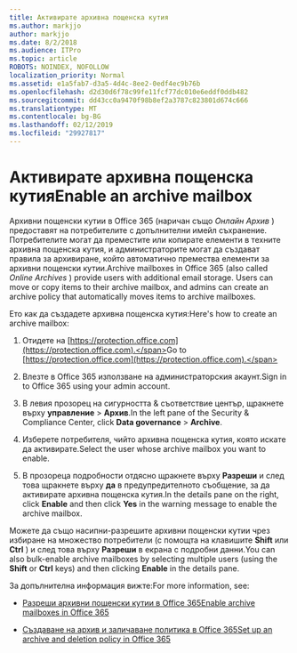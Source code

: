 ```yaml
---
title: Активирате архивна пощенска кутия
ms.author: markjjo
author: markjjo
ms.date: 8/2/2018
ms.audience: ITPro
ms.topic: article
ROBOTS: NOINDEX, NOFOLLOW
localization_priority: Normal
ms.assetid: e1a5fab7-d3a5-4d4c-8ee2-0edf4ec9b76b
ms.openlocfilehash: d2d30d6f78c99fe11fcf77dc010e6eddf0ddb482
ms.sourcegitcommit: dd43cc0a9470f98b8ef2a3787c823801d674c666
ms.translationtype: MT
ms.contentlocale: bg-BG
ms.lasthandoff: 02/12/2019
ms.locfileid: "29927817"
---
```

# <a name="enable-an-archive-mailbox"></a><span data-ttu-id="da99e-102">Активирате архивна пощенска кутия</span><span class="sxs-lookup"><span data-stu-id="da99e-102">Enable an archive mailbox</span></span>

<span data-ttu-id="da99e-p101">Архивни пощенски кутии в Office 365 (наричан също *Онлайн Архив* ) предоставят на потребителите с допълнителни имейл съхранение. Потребителите могат да преместите или копирате елементи в техните архивна пощенска кутия, и администраторите могат да създават правила за архивиране, който автоматично премества елементи за архивни пощенски кутии.</span><span class="sxs-lookup"><span data-stu-id="da99e-p101">Archive mailboxes in Office 365 (also called  *Online Archives*  ) provide users with additional email storage. Users can move or copy items to their archive mailbox, and admins can create an archive policy that automatically moves items to archive mailboxes.</span></span> 
  
<span data-ttu-id="da99e-105">Ето как да създадете архивна пощенска кутия:</span><span class="sxs-lookup"><span data-stu-id="da99e-105">Here's how to create an archive mailbox:</span></span>
  
1. <span data-ttu-id="da99e-106">Отидете на [https://protection.office.com](https://protection.office.com).</span><span class="sxs-lookup"><span data-stu-id="da99e-106">Go to [https://protection.office.com](https://protection.office.com).</span></span>
    
2. <span data-ttu-id="da99e-107">Влезте в Office 365 използване на администраторския акаунт.</span><span class="sxs-lookup"><span data-stu-id="da99e-107">Sign in to Office 365 using your admin account.</span></span>
    
3. <span data-ttu-id="da99e-108">В левия прозорец на сигурността &amp; съответствие център, щракнете върху **управление** \> **Архив**.</span><span class="sxs-lookup"><span data-stu-id="da99e-108">In the left pane of the Security &amp; Compliance Center, click **Data governance** \> **Archive**.</span></span>
    
4. <span data-ttu-id="da99e-109">Изберете потребителя, чийто архивна пощенска кутия, която искате да активирате.</span><span class="sxs-lookup"><span data-stu-id="da99e-109">Select the user whose archive mailbox you want to enable.</span></span>
    
5. <span data-ttu-id="da99e-110">В прозореца подробности отдясно щракнете върху **Разреши** и след това щракнете върху **да** в предупредителното съобщение, за да активирате архивна пощенска кутия.</span><span class="sxs-lookup"><span data-stu-id="da99e-110">In the details pane on the right, click **Enable** and then click **Yes** in the warning message to enable the archive mailbox.</span></span> 
    
<span data-ttu-id="da99e-111">Можете да също насипни-разрешите архивни пощенски кутии чрез избиране на множество потребители (с помощта на клавишите **Shift** или **Ctrl** ) и след това върху **Разреши** в екрана с подробни данни.</span><span class="sxs-lookup"><span data-stu-id="da99e-111">You can also bulk-enable archive mailboxes by selecting multiple users (using the **Shift** or **Ctrl** keys) and then clicking **Enable** in the details pane.</span></span> 
  
<span data-ttu-id="da99e-112">За допълнителна информация вижте:</span><span class="sxs-lookup"><span data-stu-id="da99e-112">For more information, see:</span></span>
  
- [<span data-ttu-id="da99e-113">Разреши архивни пощенски кутии в Office 365</span><span class="sxs-lookup"><span data-stu-id="da99e-113">Enable archive mailboxes in Office 365</span></span>](https://support.office.com/article/enable-archive-mailboxes-in-the-office-365-security-compliance-center-268a109e-7843-405b-bb3d-b9393b2342ce)
    
- [<span data-ttu-id="da99e-114">Създаване на архив и заличаване политика в Office 365</span><span class="sxs-lookup"><span data-stu-id="da99e-114">Set up an archive and deletion policy in Office 365</span></span>](https://support.office.com/article/Set-up-an-archive-and-deletion-policy-for-mailboxes-in-your-Office-365-organization-ec3587e4-7b4a-40fb-8fb8-8aa05aeae2ce)
    

